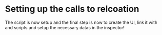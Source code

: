 # Setting up the calls to relcoation

The script is now setup and the final step is now to create the UI, link it with and scripts and setup the necessary datas in the inspector!